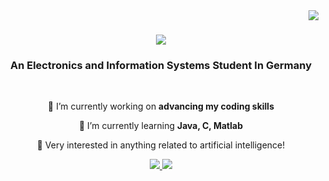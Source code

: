 <img align="right" src="https://visitor-badge.laobi.icu/badge?page_id=savasburak.README" />

<h1 align="center">
    <img src="https://readme-typing-svg.herokuapp.com/?font=Righteous&size=35&center=true&vCenter=true&width=500&height=70&duration=4000&lines=Welcome!+👋;+I'm+Burak+Savas!;" />
</h1>

<h3 align="center">An Electronics and Information Systems Student In Germany</h3>

<br/>

<div align="center">
 
 🔭 I’m currently working on **advancing my coding skills**
 
 🌱 I’m currently learning **Java, C, Matlab**

💬 Very interested in anything related to artificial intelligence!

 </div>
 
<div align="center"> 
  <a href="mailto:savasburak2001@gmail.com">
    <img src="https://img.shields.io/badge/Gmail-333333?style=for-the-badge&logo=gmail&logoColor=red" />
  </a>
  <a href="https://www.linkedin.com/in/vonburak/" target="_blank">
    <img src="https://img.shields.io/badge/LinkedIn-0077B5?style=for-the-badge&logo=linkedin&logoColor=white" target="_blank" />
  </a>
</div>
